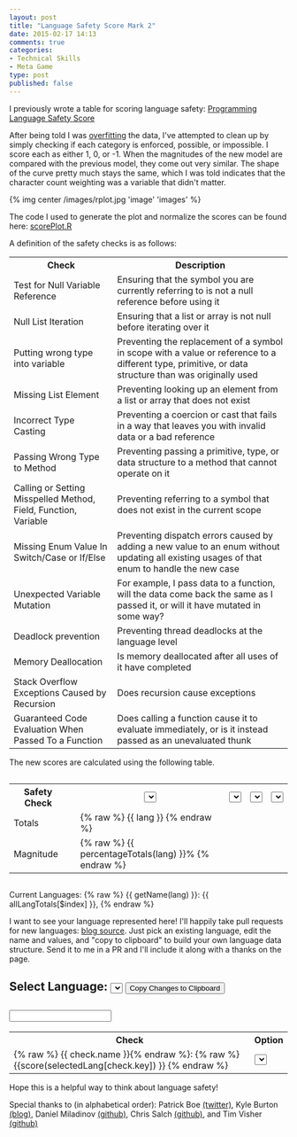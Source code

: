 ```yaml
---
layout: post
title: "Language Safety Score Mark 2"
date: 2015-02-17 14:13
comments: true
categories: 
- Technical Skills
- Meta Game
type: post
published: false
---
```


I previously wrote a table for scoring language safety:
[Programming Language Safety Score](http://deliberate-software.com/programming-language-safety-algorithm/)

After being told I was [overfitting](https://en.wikipedia.org/wiki/Overfitting)
the data, I've attempted to clean up by simply checking if each category is
enforced, possible, or impossible. I score each as either 1, 0, or -1. When the
magnitudes of the new model are compared with the previous model, they come out
very similar. The shape of the curve pretty much stays the same, which I was
told indicates that the character count weighting was a variable that didn't
matter. 

{% img center /images/rplot.jpg 'image' 'images' %}

The code I used to generate the plot and normalize the scores can be found here:
[scorePlot.R](https://github.com/steveshogren/datasciencecoursera/blob/master/scoreplot.R)

A definition of the safety checks is as follows:

<table class="langtable">
<tr><th>Check</th> <th>Description</th></tr>
<tr>
<td>Test for Null Variable Reference</td><td>Ensuring that the symbol you are
currently referring to is not a null reference before using it</td>
</tr>
<tr><td>Null List Iteration</td><td>Ensuring that a list or array is not null
before iterating over it</td>
</tr>
<tr><td>Putting wrong type into variable</td><td>Preventing the replacement of a
symbol in scope with a value or reference to a different type, primitive, or
data structure than was originally used</td></tr>
<tr>
<td>Missing List Element </td><td>Preventing looking up an element from a list
or array that does not exist</td>
</tr>
<tr>
<td>Incorrect Type Casting</td><td>Preventing a coercion or cast that fails in a
way that leaves you with invalid data or a bad reference</td>
</tr>
<tr>
<td>Passing Wrong Type to Method</td><td>Preventing passing a
primitive, type, or data structure to a method that cannot operate on it</td>
</tr>
<tr>
<td>Calling or Setting Misspelled Method, Field, Function,
Variable</td><td>Preventing referring to a symbol that does not exist in the
current scope</td>
</tr>
<tr>
<td>Missing Enum Value In Switch/Case or If/Else</td><td>Preventing dispatch
errors caused by adding a new value to an enum without updating all existing
usages of that enum to handle the new case</td>
</tr>
<tr>
<td>Unexpected Variable Mutation</td><td>For example, I pass data to a function, will the data come back the same as I passed it, or will it have mutated in some way? </td>
</tr>
<tr>
<td>Deadlock prevention</td><td>Preventing thread deadlocks at the language level</td>
</tr>
<tr>
<td>Memory Deallocation</td><td>Is memory deallocated after all uses of it have
completed</td>
</tr>
<tr>
<td>Stack Overflow Exceptions Caused by Recursion</td><td>Does recursion cause exceptions</td>
</tr>
<tr>
<td>Guaranteed Code Evaluation When Passed To a Function</td><td>Does calling a
function cause it to evaluate immediately, or is it instead passed as an
unevaluated thunk</td>
</tr>
</table>

The new scores are calculated using the following table. 

<div ng-app="TableApp2">
<div ng-controller="TableCtrl">

<p class="lead">
<div style="overflow-x:scroll">
<table class="langtable">
<tr>
<th>Safety Check</th>
<th></th>
<th>
<select ng-options="getName(lang) for lang in allLanguages" ng-model="languages[0]"></select>
</th>
<th>
<select ng-options="getName(lang) for lang in allLanguages" ng-model="languages[1]"></select>
</th>
<th>
<select ng-options="getName(lang) for lang in allLanguages" ng-model="languages[2]"></select>
</th>
<th>
<select ng-options="getName(lang) for lang in allLanguages" ng-model="languages[3]"></select>
</th>
</tr>
<tr ng-repeat="check in langChecks" score-row name="check.name" row-key="check.key"></tr>
<tr class="totals"><td>Totals</td>
<td></td>
<td ng-repeat="lang in langTotals track by $index">
{% raw %} {{ lang }} {% endraw %}
</td>
</tr>
<tr class="totals"><td>Magnitude</td>
<td></td>
<td ng-repeat="lang in langTotals track by $index">
{% raw %} {{ percentageTotals(lang) }}% {% endraw %}
</td>
</tr>
</table>
</div>


Current Languages:
<span ng-repeat="lang in allLanguages">
{% raw %} {{ getName(lang) }}: {{ allLangTotals[$index] }}, {% endraw %}
</select>

I want to see your language represented here! I'll happily take pull
requests for new languages:
[blog source](https://github.com/steveshogren/blog-source/blob/master/source/javascripts/sliders.js). Just
pick an existing language, edit the name and values, and "copy to clipboard" to
build your own language data structure. Send it to me in a PR and I'll include
it along with a thanks on the page.

<div ng-show="showRealName">

<h2>Select Language:
<select ng-options="lang.name for lang in allLanguages" ng-model="selectedLang"></select>
<button ng-click="copyToClipboard(selectedLang)">Copy Changes to Clipboard</button>
</h2>
<h2><input ng-model="selectedLang.name"></input></h2>
<table class="langtable">
<tr><th>Check</th><th>Option</th></tr>
<tr ng-repeat="check in langChecks">
<td style="background-color:{% raw %} {{scoreClass(score(selectedLang[check.key]))}} {% endraw %}">
{% raw %} {{ check.name }}{% endraw %}: {% raw %} {{score(selectedLang[check.key]) }} {% endraw %}
</td>
<td>
<select ng-options="enforcedNice(e) for e in enforcedTypes" ng-model="selectedLang[check.key].enforced"></select>
</td>
</tr>
</table>
</div>
</div>

Hope this is a helpful way to think about language safety!

Special thanks to (in alphabetical order):
Patrick Boe [(twitter)](https://twitter.com/traffichazard/),
Kyle Burton [(blog)](http://asymmetrical-view.com/),
Daniel Miladinov [(github)](https://github.com/danielmiladinov),
Chris Salch [(github)](https://github.com/arlaneenalra), and
Tim Visher [(github)](https://github.com/timvisher)

